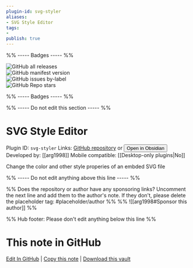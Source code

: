```yaml
---
plugin-id: svg-styler
aliases:
- SVG Style Editor
tags: 
- 
publish: true
---
```


%% ----- Badges ----- %%

![GitHub all releases](https://img.shields.io/github/downloads/arg1998/obsidian-svg-styler/total?color=573E7A&logo=github&style=for-the-badge)   
![GitHub manifest version](https://img.shields.io/github/manifest-json/v/arg1998/obsidian-svg-styler?color=573E7A&logo=github&style=for-the-badge)   
![GitHub issues by-label](https://img.shields.io/github/issues/arg1998/obsidian-svg-styler/help%20wanted?color=573E7A&logo=github&style=for-the-badge)   
![GitHub Repo stars](https://img.shields.io/github/stars/arg1998/obsidian-svg-styler?color=573E7A&logo=github&style=for-the-badge)

%% ----- Badges ----- %%

%% ----- Do not edit this section ----- %%

# SVG Style Editor

Plugin ID: `svg-styler`
Links: [GitHub repository](https://github.com/arg1998/obsidian-svg-styler) or [<button id=HH>Open in Obsidian</button>](obsidian://show-plugin?id=svg-styler)
Developed by: [[arg1998]]
Mobile compatible: [[Desktop-only plugins|No]]

Change the color and other style properies of an embded SVG file

%% ----- Do not edit anything above this line ----- %% 

%% Does the repository or author have any sponsoring links? Uncomment the next line and add them to the author's note. If they don't, please delete the placeholder tag: #placeholder/author %%
%% ![[arg1998#Sponsor this author]] %%

%% Hub footer: Please don't edit anything below this line %%

# This note in GitHub

<span class="git-footer">[Edit In GitHub](https://github.dev/obsidian-community/obsidian-hub/blob/main/02%20-%20Community%20Expansions/02.05%20All%20Community%20Expansions/Plugins/svg-styler.md "git-hub-edit-note") | [Copy this note](https://raw.githubusercontent.com/obsidian-community/obsidian-hub/main/02%20-%20Community%20Expansions/02.05%20All%20Community%20Expansions/Plugins/svg-styler.md "git-hub-copy-note") | [Download this vault](https://github.com/obsidian-community/obsidian-hub/archive/refs/heads/main.zip "git-hub-download-vault") </span>
